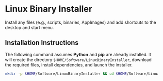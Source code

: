 # Linux Binary Installer
Install any files (e.g., scripts, binaries, AppImages) and add shortcuts to the desktop and start menu.

## Installation Instructions
The following command assumes **Python** and **pip** are already installed. It will create the directory `$HOME/Software/LinuxBinaryInstaller`, download the required files, install dependencies, and launch the installer.

```bash
mkdir -p $HOME/Software/LinuxBinaryInstaller && cd $HOME/Software/LinuxBinaryInstaller && curl -O https://raw.githubusercontent.com/Daechler/LinuxBinaryInstaller/refs/heads/main/requirements.txt -O https://raw.githubusercontent.com/Daechler/LinuxBinaryInstaller/refs/heads/main/installer_gui.py && pip install -r requirements.txt && python installer_gui.py
```
